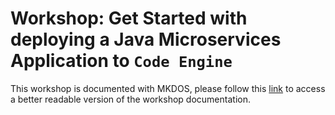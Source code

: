 # Workshop: Get Started with deploying a Java Microservices Application to `Code Engine`

This workshop is documented with MKDOS, please follow this [link](https://ibm.github.io/ce-cns) to access a better readable version of the workshop documentation.

